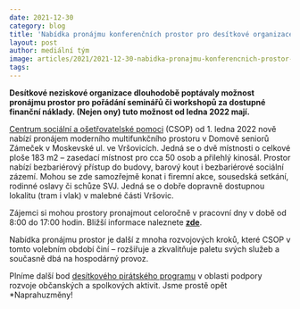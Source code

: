 ```yaml
---
date: 2021-12-30
category: blog
title: 'Nabídka pronájmu konferenčních prostor pro desítkové organizace'
layout: post
author: mediální tým
image: articles/2021/2021-12-30-nabidka-pronajmu-konferencnich-prostor-pro-desitkove-organizace.jpg
tags:
---
```



**Desítkové neziskové organizace dlouhodobě poptávaly možnost pronájmu prostor pro pořádání seminářů či workshopů za dostupné finanční náklady. (Nejen ony) tuto možnost od ledna 2022 mají.**

[Centrum sociální a ošetřovatelské pomoci](https://csop10.cz/nase-sluzby.aspx)  (CSOP) od 1. ledna 2022 nově nabízí pronájem moderního multifunkčního prostoru v Domově seniorů Zámeček v Moskevské ul. ve Vršovicích. Jedná se o dvě místnosti o celkové ploše 183 m2 – zasedací místnost pro cca 50 osob a přilehlý kinosál. Prostor nabízí bezbariérový přístup do budovy, barový kout i bezbariérové sociální zázemí. Mohou se zde samozřejmě konat i firemní akce, sousedská setkání, rodinné oslavy či schůze SVJ. Jedná se o dobře dopravně dostupnou lokalitu (tram i vlak) v malebné části Vršovic.

Zájemci si mohou prostory pronajmout celoročně v pracovní dny v době od 8:00 do 17:00 hodin. Bližší informace naleznete  **[zde](https://csop10.cz/aktualne)**.

Nabídka pronájmu prostor je další z mnoha rozvojových kroků, které CSOP v tomto volebním období činí – rozšiřuje a zkvalitňuje paletu svých služeb a současně dbá na hospodárný provoz.

Plníme další bod  [desítkového pirátského programu](https://praha10.pirati.cz/program/)  v oblasti podpory rozvoje občanských a spolkových aktivit. Jsme prostě opět *Naprahuzměny!
